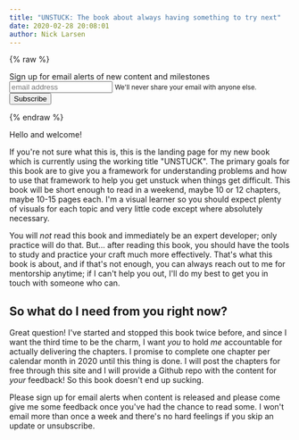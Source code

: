 ```yaml
---
title: "UNSTUCK: The book about always having something to try next"
date: 2020-02-28 20:08:01
author: Nick Larsen
---
```


{% raw %}
<div class="panel panel-info">
<div class="panel-heading">
    Sign up for email alerts of new content and milestones
</div>
<div class="panel-body">
<form action="https://cultureofdevelopment.us19.list-manage.com/subscribe/post?u=8072efd44403ee19e981b47b5&amp;id=0ffbf8b680" method="post" id="mc-embedded-subscribe-form" name="mc-embedded-subscribe-form" class="validate" target="_blank" novalidate>
    <div id="mc_embed_signup_scroll">
    <div class="form-group">
	<input type="email" value="" name="EMAIL" class="form-control" id="mce-EMAIL" placeholder="email address" required>
    <small id="emailHelp" class="form-text text-muted">We'll never share your email with anyone else.</small>
    </div>
    <div style="position: absolute; left: -5000px;" aria-hidden="true"><input type="text" name="b_8072efd44403ee19e981b47b5_0ffbf8b680" tabindex="-1" value=""></div>
    <div class="clear"><input type="submit" value="Subscribe" name="subscribe" id="mc-embedded-subscribe" class="btn btn-primary"></div>
    </div>
</form>
</div>
</div>
{% endraw %}

Hello and welcome!

If you're not sure what this is, this is the landing page for my new book which is currently using the working title "UNSTUCK".  The primary goals for this book are to give you a framework for understanding problems and how to use that framework to help you get unstuck when things get difficult.  This book will be short enough to read in a weekend, maybe 10 or 12 chapters, maybe 10-15 pages each.  I'm a visual learner so you should expect plenty of visuals for each topic and very little code except where absolutely necessary.

You will _not_ read this book and immediately be an expert developer; only practice will do that.  But... after reading this book, you should have the tools to study and practice your craft much more effectively.  That's what this book is about, and if that's not enough, you can always reach out to me for mentorship anytime; if I can't help you out, I'll do my best to get you in touch with someone who can.

## So what do I need from you right now?

Great question!  I've started and stopped this book twice before, and since I want the third time to be the charm, I want _you_ to hold _me_ accountable for actually delivering the chapters.  I promise to complete one chapter per calendar month in 2020 until this thing is done.  I will post the chapters for free through this site and I will provide a Github repo with the content for _your_ feedback!  So this book doesn't end up sucking.

Please sign up for email alerts when content is released and please come give me some feedback once you've had the chance to read some.  I won't email more than once a week and there's no hard feelings if you skip an update or unsubscribe.
